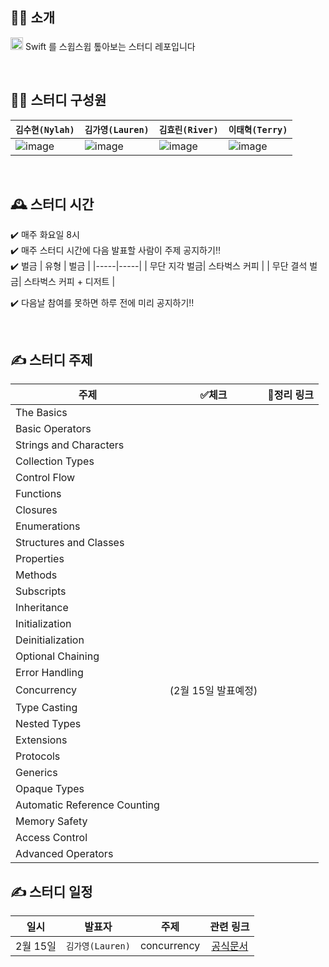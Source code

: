 ## 💁‍♂️ 소개
<img src="https://user-images.githubusercontent.com/57262833/153530073-9f024a24-84e4-4e03-b599-958d0bfbc0f1.png" width=20/> Swift 를 스윕스윕 톺아보는 스터디 레포입니다

<br/>

## 👩‍💻 스터디 구성원
|  `김수현(Nylah)` | `김가영(Lauren)`  | `김효린(River)` |  `이태혁(Terry)` |   
|---|---|---|---|
| ![image](https://user-images.githubusercontent.com/55867479/153530358-735c82db-4f14-48d5-857f-d037ecd4b989.png) | ![image](https://user-images.githubusercontent.com/55867479/153530190-92d91d54-23c9-4c86-8d05-5a4d4a2cd70b.png) | ![image](https://user-images.githubusercontent.com/55867479/153530345-8940b5ed-311a-491a-a85c-ccc9a696b3fb.png) | ![image](https://user-images.githubusercontent.com/55867479/153530325-5cfc6c93-5f5c-4153-b557-fdfcbb298dc9.png) |

<br/>

## 🕰 스터디 시간
✔️ 매주 화요일 8시  
✔️ 매주 스터디 시간에 다음 발표할 사람이 주제 공지하기‼️  
✔️ 벌금
| 유형 | 벌금 | 
|-----|-----|
| 무단 지각 벌금| 스타벅스 커피 |
| 무단 결석 벌금| 스타벅스 커피 + 디저트 |

✔️ 다음날 참여를 못하면 하루 전에 미리 공지하기‼️

<br/>

## ✍ 스터디 주제 
  주제 | ✅체크 | 🔗정리 링크 
------|-----|---------|
The Basics| | |
Basic Operators| | | 
Strings and Characters| | | 
Collection Types| | | 
Control Flow| | | 
Functions| | | 
Closures| | | 
Enumerations| | | 
Structures and Classes| | | 
Properties| | | 
Methods| | | 
Subscripts| | | 
Inheritance| | | 
Initialization| | | 
Deinitialization| | | 
Optional Chaining| | | 
Error Handling| | | 
Concurrency|(2월 15일 발표예정)| | 
Type Casting| | | 
Nested Types| | | 
Extensions| | | 
Protocols| | | 
Generics| | | 
Opaque Types| | | 
Automatic Reference Counting| | | 
Memory Safety| | | 
Access Control| | | 
Advanced Operators| | | 

## ✍ 스터디 일정
  일시 | 발표자 | 주제 | 관련 링크
:------:|:-----:|:---------:|:----:|
2월 15일|`김가영(Lauren)`| concurrency | [공식문서](https://docs.swift.org/swift-book/LanguageGuide/Concurrency.html)
